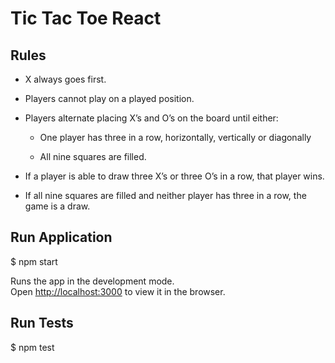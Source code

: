 # Tic Tac Toe React

## Rules

- X always goes first.

- Players cannot play on a played position.

- Players alternate placing X’s and O’s on the board until either:

	- One player has three in a row, horizontally, vertically or diagonally

	- All nine squares are filled.

- If a player is able to draw three X’s or three O’s in a row, that player wins.

- If all nine squares are filled and neither player has three in a row, the game is a draw.

## Run Application
$ npm start

Runs the app in the development mode.<br>
Open [http://localhost:3000](http://localhost:3000) to view it in the browser.

## Run Tests
$ npm test



